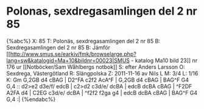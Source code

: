 # Polonas, sexdregasamlingen del 2 nr 85

{%abc%}
X: 85
T: Polonäs, sexdregasamlingen del 2 nr 85
B: Sexdregasamlingen del 2 nr 85
B: Jämför [[http://www.smus.se/earkiv/fmk/browselarge.php?lang=sw&katalogid=Ma+10&bildnr=00023|SMUS - katalog Ma10 bild 23]] nr 176 ur [[Notböcker/Sam Wåhlbergs notbok]]
S: efter Anders Larsson
O: Sexdrega, Västergötland
R: Slängpolska
Z: 2011-11-16 av Nils L
M: 3/4
L: 1/16
K: Gm
G,2GB d4 cBAG | D2^FA c2f2 AcA^F | G,2GB d4 cBAG | BAG^F G4 G,4 ::
d2>e2 d3e/f/ edcB | c2>d2 c3d/e/ dcBA | edcB dcBA cBAG | ^F2DF A2FA d4 |
C2EG c3d/e/ dcBA | ^f2f2 f2ga g4 | edcB dcBA cBAG | BAG^F G4 G,4 :|
{%endabc%}
